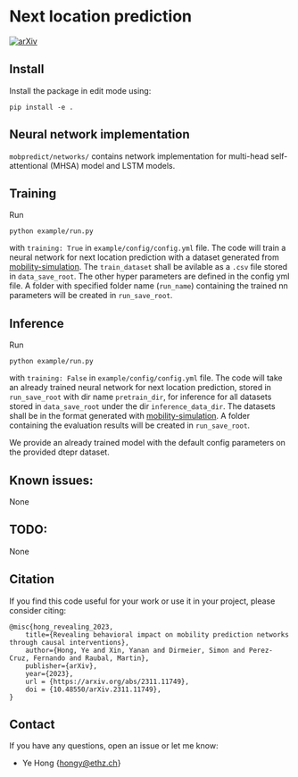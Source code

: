 # Next location prediction

[![arXiv](https://img.shields.io/badge/arXiv-2311.11749-b31b1b.svg)](https://arxiv.org/abs/2311.11749)

## Install

Install the package in edit mode using:
```
pip install -e .
```

## Neural network implementation

`mobpredict/networks/` contains network implementation for multi-head self-attentional (MHSA) model and LSTM models.

## Training

Run 
```
python example/run.py
```
with `training: True` in `example/config/config.yml` file. The code will train a neural network for next location prediction with a dataset generated from [mobility-simulation](https://github.com/irmlma/mobility-simulation). The `train_dataset` shall be avilable as a `.csv` file stored in `data_save_root`. The other hyper parameters are defined in the config yml file. A folder with specified folder name (`run_name`) containing the trained nn parameters will be created in `run_save_root`. 


## Inference

Run 
```
python example/run.py
```
with `training: False` in `example/config/config.yml` file. The code will take an already trained neural network for next location prediction, stored in `run_save_root` with dir name `pretrain_dir`, for inference for all datasets stored in `data_save_root` under the dir `inference_data_dir`. The datasets shall be in the format generated with [mobility-simulation](https://github.com/irmlma/mobility-simulation). A folder containing the evaluation results will be created in `run_save_root`. 

We provide an already trained model with the default config parameters on the provided dtepr dataset. 
## Known issues:
None

## TODO:
None

## Citation
If you find this code useful for your work or use it in your project, please consider citing:

```shell
@misc{hong_revealing_2023,
    title={Revealing behavioral impact on mobility prediction networks through causal interventions},
    author={Hong, Ye and Xin, Yanan and Dirmeier, Simon and Perez-Cruz, Fernando and Raubal, Martin},
    publisher={arXiv},
    year={2023},
    url = {https://arxiv.org/abs/2311.11749},
    doi = {10.48550/arXiv.2311.11749},
}
```

## Contact
If you have any questions, open an issue or let me know: 
- Ye Hong {hongy@ethz.ch}